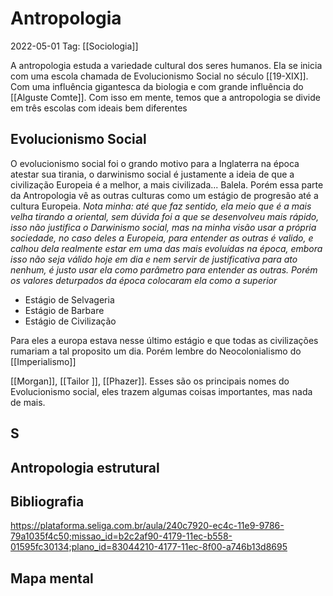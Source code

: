 # Antropologia
2022-05-01
Tag: [[Sociologia]]

A antropologia estuda a variedade cultural dos seres humanos. Ela se inicia com uma escola chamada de Evolucionismo Social no século [[19-XIX]]. Com uma influência gigantesca da biologia e com grande influência do [[Alguste Comte]]. Com isso em mente, temos que a antropologia se divide em três escolas com ideais bem diferentes

## Evolucionismo Social

O evolucionismo social foi o grando motivo para a Inglaterra na época atestar sua tirania, o darwinismo social é justamente a ideia de que a civilização Europeia é a melhor, a mais civilizada... Balela.
Porém essa parte da Antropologia vê as outras culturas como um estágio de progresão até a cultura Europeia. *Nota minha: até que faz sentido, ela meio que é a mais velha tirando a oriental, sem dúvida foi a que se desenvolveu mais rápido, isso não justifica o Darwinismo social, mas na minha visão usar a própria sociedade, no caso deles a Europeia, para entender as outras é valido, e calhou dela realmente estar em uma das mais evoluídas na época, embora isso não seja válido hoje em dia e nem servir de justificativa para ato nenhum, é justo usar ela como parâmetro para entender as outras. Porém os valores deturpados da época colocaram ela como a superior*  

* Estágio de Selvageria
* Estágio de Barbare
* Estágio de Civilização

Para eles a europa estava nesse último estágio e que todas as civilizações rumariam a tal proposito um dia. Porém lembre do Neocolonialismo do [[Imperialismo]]

[[Morgan]], [[Tailor ]], [[Phazer]]. Esses são os principais nomes do Evolucionismo social, eles trazem algumas coisas importantes, mas nada de mais.

## S

## Antropologia estrutural



## Bibliografia

https://plataforma.seliga.com.br/aula/240c7920-ec4c-11e9-9786-79a1035f4c50;missao_id=b2c2af90-4179-11ec-b558-01595fc30134;plano_id=83044210-4177-11ec-8f00-a746b13d8695

## Mapa mental